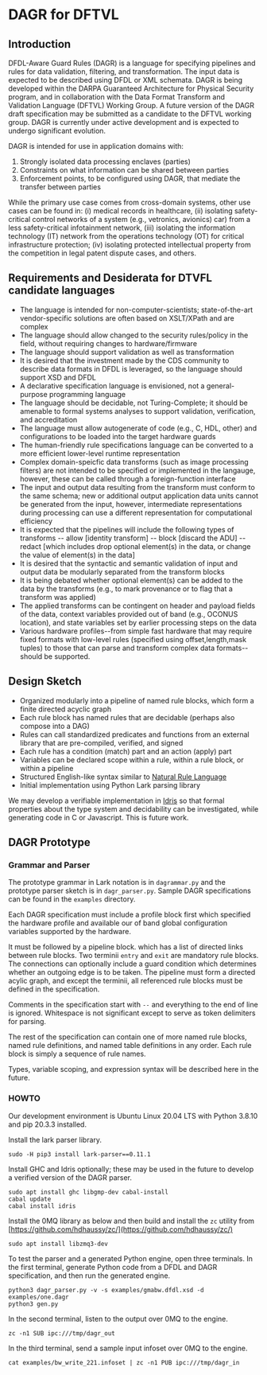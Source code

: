 # DAGR for DFTVL

## Introduction

DFDL-Aware Guard Rules (DAGR) is a language for specifying pipelines and rules
for data validation, filtering, and transformation. The input data is expected
to be described using DFDL or XML schemata. DAGR is being developed within the
DARPA Guaranteed Architecture for Physical Security program, and in
collaboration with the Data Format Transform and Validation Language (DFTVL)
Working Group.  A future version of the DAGR draft specification may be
submitted as a candidate to the DFTVL working group.  DAGR is currently under
active development and is expected to undergo significant evolution.

DAGR is intended for use in application domains with:
  1. Strongly isolated data processing enclaves (parties)
  2. Constraints on what information can be shared between parties
  3. Enforcement points, to be configured using DAGR, that mediate the transfer
     between parties

While the primary use case comes from cross-domain systems, other use cases can
be found in: (i) medical records in healthcare, (ii) isolating safety-critical
control networks of a system (e.g., vetronics, avionics) car) from a less
safety-critical infotainment network, (iii) isolating the information
technology (IT) network from the operations technology (OT) for critical
infrastructure protection; (iv) isolating protected intellectual property from
the competition in legal patent dispute cases, and others.

## Requirements and Desiderata for DTVFL candidate languages

* The language is intended for non-computer-scientists; state-of-the-art
vendor-specific solutions are often based on XSLT/XPath and are complex 
* The language should allow changed to the security rules/policy in the
field, without requiring changes to hardware/firmware
* The language should support validation as well as transformation
* It is desired that the investment made by the CDS community to describe data
formats in DFDL is leveraged, so the language should support XSD and DFDL
* A declarative specification language is envisioned, not a general-purpose 
programming language
* The language should be decidable, not Turing-Complete; it should be amenable 
to formal systems analyses to support validation, verification, and accreditation
* The language must allow autogenerate of code (e.g., C, HDL, other)
and configurations to be loaded into the target hardware guards
* The human-friendly rule specifications language can be converted to a more
efficient lower-level runtime representation 
* Complex domain-speicfic data transforms (such as image processing filters) 
are not intended to be specified or implemented in the langauge, however, these
can be called through a foreign-function interface
* The input and output data resulting from the transform must conform to the
same schema; new or additional output application data units cannot be
generated from the input, however, intermediate representations during 
processing can use a different representation for computational efficiency
* It is expected that the pipelines will include the following types of transforms
  -- allow  [identity transform]
  -- block  [discard the ADU]
  -- redact [which includes drop optional element(s) in the data, or change
     the value of element(s) in the data]
* It is desired that the syntactic and semantic validation of input and
output data be modularly separated from the transform blocks
* It is being debated whether optional element(s) can be added to the data
by the transforms (e.g., to mark provenance or to flag that a transform was applied)
* The applied transforms can be contingent on header and payload fields of the
data, context variables provided out of band (e.g., OCONUS location), and state
variables set by earlier processing steps on the data
* Various hardware profiles--from simple fast hardware that may require fixed formats
with low-level rules (specified using offset,length,mask tuples) to those that can
parse and transform complex data formats--should be supported.

## Design Sketch

* Organized modularly into a pipeline of named rule blocks, which form a finite directed acyclic graph
* Each rule block has named rules that are decidable (perhaps also compose into a DAG)
* Rules can call standardized predicates and functions from an external library that are pre-compiled,
  verified, and signed
* Each rule has a condition (match) part and an action (apply) part
* Variables can be declared scope within a rule, within a rule block, or within a pipeline
* Structured English-like syntax similar to [Natural Rule Language](http://nrl.sourceforge.net)
* Initial implementation using Python Lark parsing library

We may develop a verifiable implementation in [Idris](https://www.idris-lang.org) so that formal properties 
about the type system and decidability can be investigated, while generating code in C or Javascript. This is
future work.

## DAGR Prototype

### Grammar and Parser

The prototype grammar in Lark notation is in `dagrammar.py` and the prototype parser sketch is in
`dagr_parser.py`. Sample DAGR specifications can be found in the `examples` directory.

Each DAGR specification must include a profile block first which specified the hardware profile and
available our of band global configuration variables supported by the hardware.

It must be followed by a pipeline block. which has a list of directed links between rule blocks.
Two terminii `entry` and `exit` are mandatory rule blocks. The connections can optionally include 
a guard condition which determines whether an outgoing edge is to be taken. The pipeline must
form a directed acylic graph, and except the terminii, all referenced rule blocks must be defined
in the specification.

Comments in the specification start with `--` and everything to the end of line is ignored.
Whitespace is not significant except to serve as token delimiters for parsing.

The rest of the specification can contain one of more named rule blocks, named rule definitions, and 
named table definitions in any order. Each rule block is simply a sequence of rule names.

Types, variable scoping, and expression syntax will be described here in the future.

### HOWTO

Our development environment is Ubuntu Linux 20.04 LTS with Python 3.8.10 and pip 20.3.3 installed.

Install the lark parser library.
```
sudo -H pip3 install lark-parser==0.11.1
```

Install GHC and Idris optionally; these may be used in the future to develop a verified version of the DAGR parser.

```
sudo apt install ghc libgmp-dev cabal-install
cabal update
cabal install idris
```

Install the 0MQ library as below and then build and install the `zc` utility from 
[https://github.com/hdhaussy/zc/](https://github.com/hdhaussy/zc/)

```
sudo apt install libzmq3-dev
```

To test the parser and a generated Python engine, open three terminals.
In the first terminal, generate Python code from a DFDL and DAGR specification, and then run the generated engine.
```
python3 dagr_parser.py -v -s examples/gmabw.dfdl.xsd -d examples/one.dagr 
python3 gen.py
```

In the second terminal, listen to the output over 0MQ to the engine.
```
zc -n1 SUB ipc:///tmp/dagr_out
```

In the third terminal, send a sample input infoset over 0MQ to the engine.
```
cat examples/bw_write_221.infoset | zc -n1 PUB ipc:///tmp/dagr_in 
```

